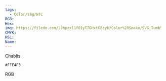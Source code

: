 ```yaml
---
tags:
  - Color/Tag/NTC
RGB:
Hex:
img: https://filedn.com/l0hpzxl1f01yT7GHxtF8cyk/Color%20Snake/SVG_Tumb%20Mass%20No%20Name/FFF4F3.svg
CMYK:
HSL:
Name:
---
```

Chablis
```palette
#FFF4F3
```
RGB

